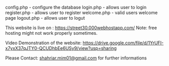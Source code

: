 config.php - configure the database
login.php - allows user to login
register.php - allows user to register
welcome.php  - valid users welcome page
logout.php - allows user to logut

This website is live on : https://street30.000webhostapp.com/ 
Note: free hosting might not work properly sometimes. 

Video Demonstration of the website: https://drive.google.com/file/d/1YrUFI-x7yxX37qJTY0-QCUDhbEe6USy9/view?usp=sharing 

Please Contact: shahriar.mim01@gmail.com for further informations 

